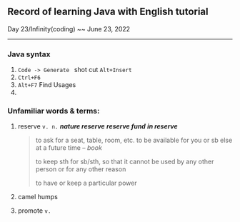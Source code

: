 ## Record of  learning Java with English tutorial

Day  23/Infinity(coding) ~~ June 23, 2022

-----

### Java syntax

1.  `Code -> Generate ` shot cut `Alt+Insert`
2.  `Ctrl+F6 ` 
3. `Alt+F7` Find Usages
4. 

### Unfamiliar words & terms:

1. reserve `v. n.` ***nature reserve***  ***reserve fund***   ***in reserve***

   > to ask for a seat, table, room, etc. to be available for you or sb else at a future time – *book*
   >
   > to keep sth for sb/sth, so that it cannot be used by any other person or for any other reason
   >
   > to have or keep a particular power
   
1. camel humps

1. promote `v.` 

   
